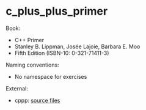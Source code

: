 # c_plus_plus_primer
Book:
- C++ Primer
- Stanley B. Lippman, Josée Lajoie, Barbara E. Moo
- Fifth Edition (ISBN-10: 0-321-71411-3)

Naming conventions:
- No namespace for exercises

External:
- cppp: [source files](https://www.informit.com/store/c-plus-plus-primer-9780321714114)